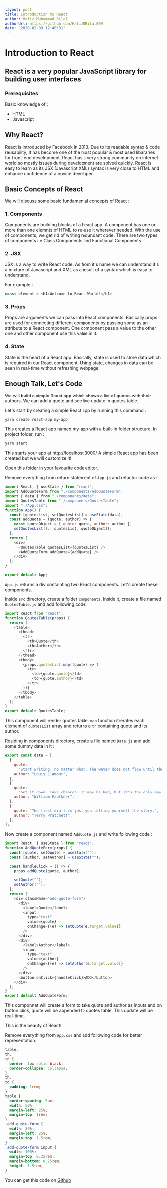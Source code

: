 ```yaml
---
layout: post
title: Introduction to React
author: Hafiz Muhammad Bilal
authorUrl: https://github.com/HafizMBilal009
date: "2020-02-09 12:40:31"
---
```


# Introduction to React

## React is a very popular **JavaScript** library for building user interfaces

### Prerequisites

Basic knowledge of :

- HTML
- Javascript

## Why React?

React is introduced by Facebook in 2013. Due to its readable syntax & code reusability, It has become one of the most popular & most used libararies for front-end development.
React has a very strong community on internet world so mostly issues during development are solved quickly.
React is easy to learn as its JSX (Javascript XML) syntax is very close to HTML and enhance confidence of a novice developer.

## Basic Concepts of React

We will discuss some basic fundamental concepts of React :

### 1. Components

Components are building blocks of a React app. A component has one or more than one elemnts of HTML to re-use it wherever needed. With the use of components, we get rid of writing redundant code. There are two types of components i.e Class Components and Functional Components

### 2. JSX

JSX is a way to write React code. As from it's name we can understand it's a mixture of Javascript and XML as a result of a syntax which is easy to understand.

For example :

```javascript
const element = <h1>Welcome to React World!</h1>`
```

### 3. Props

Props are arguments we can pass into React components. Basically props are used for connecting different components by passing some as an attribute to a React component.
One component pass a value to the other one and other component use this value in it.

### 4. State

State is the heart of a React app. Basically, state is used to store data which is required in our React component. Using state, changes in data can be seen in real-time without refreshing webpage.

## Enough Talk, Let's Code

We will build a simple React app which shows a list of quotes with their authors. We can add a quote and see live update in quotes table.

Let's start by creating a simple React app by running this command :

```bash
yarn create react-app my-app
```

This creates a React app named my-app with a built-in folder structure. In project folder, run :

```bash
yarn start
```

This starts your app at http://localhost:3000/
A simple React app has been created but we will customize it!

Open this folder in your favourite code editor.

Remove everything from return statement of `App.js` and refactor code as :

```javascript
import React, { useState } from "react";
import AddQuoteForm from "./components/AddQuoteForm";
import { data } from "./components/Data";
import QoutesTable from "./components/QoutesTable";
import "./App.css";
function App() {
  const [quotesList, setQuotesList] = useState(data);
  const addQuote = (quote, author) => {
    const quoteObject = { quote: quote, author: author };
    setQuotesList([...quotesList, quoteObject]);
  };
  return (
    <div>
      <QoutesTable quotesList={quotesList} />
      <AddQuoteForm addQuote={addQuote} />
    </div>
  );
}

export default App;
```

`App.js` returns a div containting two React components. Let's create these components.

Inside `src` directory, create a folder `components`. Inside it, create a file named `QuotesTable.js` and add following code:

```javascript
import React from "react";
function QoutesTable(props) {
  return (
    <table>
      <thead>
        <tr>
          <th>Quote</th>
          <th>Author</th>
        </tr>
      </thead>
      <tbody>
        {props.quotesList.map((quote) => (
          <tr>
            <td>{quote.quote}</td>
            <td>{quote.author}</td>
          </tr>
        ))}
      </tbody>
    </table>
  );
}
export default QoutesTable;
```

This component will render quotes table. `map` function itrerates each element of `quotesList` array and returns a `tr` containing quote and its author.

Residing in components directory, create a file named `Data.js` and add some dummy data in it :

```javascript
export const data = [
  {
    quote:
      "Start writing, no matter what. The water does not flow until the faucet is turned on.",
    author: "Louis L’Amour",
  },
  {
    quote:
      "Get it down. Take chances. It may be bad, but it's the only way you can do anything really good.",
    author: "William Faulkner",
  },
  {
    quote: "The first draft is just you telling yourself the story.",
    author: "Terry Pratchett",
  },
];
```

Now create a component named `AddQuote.js` and write following code :

```javascript
import React, { useState } from "react";
function AddQuoteForm(props) {
  const [quote, setQuote] = useState("");
  const [author, setAuthor] = useState("");

  const handleClick = () => {
    props.addQuote(quote, author);

    setQuote("");
    setAuthor("");
  };
  return (
    <div className="add-quote-form">
      <div>
        <label>Quote</label>
        <input
          type="text"
          value={quote}
          onChange={(e) => setQuote(e.target.value)}
        />
      </div>
      <div>
        <label>Author</label>
        <input
          type="text"
          value={author}
          onChange={(e) => setAuthor(e.target.value)}
        />
      </div>
      <button onClick={handleClick}>ADD</button>
    </div>
  );
}
export default AddQuoteForm;
```

This componnet will create a form to take quote and author as inputs and on button click, quote will be appended to quotes table. This update will be real-time.

This is the beauty of React!

Remove everything from `App.css` and add following code for better representation.

```css
table,
th,
td {
  border: 1px solid black;
  border-collapse: collapse;
}
th,
td {
  padding: 1rem;
}
table {
  border-spacing: 5px;
  width: 50%;
  margin-left: 25%;
  margin-top: 1rem;
}
.add-quote-form {
  width: 50%;
  margin-left: 25%;
  margin-top: 1.5rem;
}
.add-quote-form input {
  width: 100%;
  margin-top: 0.25rem;
  margin-bottom: 0.25rem;
  height: 1.5rem;
}
```

You can get this code on [Github](https://github.com/HafizMBilal009/my-app.git)
